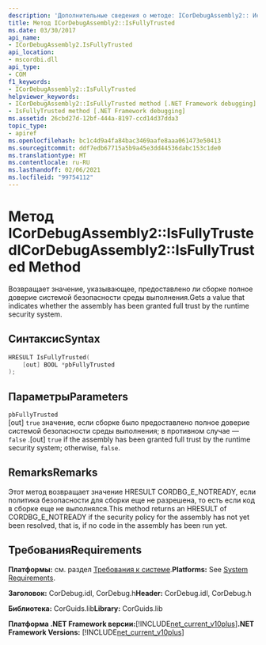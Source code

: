 ```yaml
---
description: 'Дополнительные сведения о методе: ICorDebugAssembly2:: Исфуллитрустед'
title: Метод ICorDebugAssembly2::IsFullyTrusted
ms.date: 03/30/2017
api_name:
- ICorDebugAssembly2.IsFullyTrusted
api_location:
- mscordbi.dll
api_type:
- COM
f1_keywords:
- ICorDebugAssembly2::IsFullyTrusted
helpviewer_keywords:
- ICorDebugAssembly2::IsFullyTrusted method [.NET Framework debugging]
- IsFullyTrusted method [.NET Framework debugging]
ms.assetid: 26cbd27d-12bf-444a-8197-ccd14d37dda3
topic_type:
- apiref
ms.openlocfilehash: bc1c4d9a4fa84bac3469aafe8aaa061473e50413
ms.sourcegitcommit: ddf7edb67715a5b9a45e3dd44536dabc153c1de0
ms.translationtype: MT
ms.contentlocale: ru-RU
ms.lasthandoff: 02/06/2021
ms.locfileid: "99754112"
---
```

# <a name="icordebugassembly2isfullytrusted-method"></a><span data-ttu-id="2e96c-103">Метод ICorDebugAssembly2::IsFullyTrusted</span><span class="sxs-lookup"><span data-stu-id="2e96c-103">ICorDebugAssembly2::IsFullyTrusted Method</span></span>

<span data-ttu-id="2e96c-104">Возвращает значение, указывающее, предоставлено ли сборке полное доверие системой безопасности среды выполнения.</span><span class="sxs-lookup"><span data-stu-id="2e96c-104">Gets a value that indicates whether the assembly has been granted full trust by the runtime security system.</span></span>  
  
## <a name="syntax"></a><span data-ttu-id="2e96c-105">Синтаксис</span><span class="sxs-lookup"><span data-stu-id="2e96c-105">Syntax</span></span>  
  
```cpp  
HRESULT IsFullyTrusted(  
    [out] BOOL *pbFullyTrusted  
);  
```  
  
## <a name="parameters"></a><span data-ttu-id="2e96c-106">Параметры</span><span class="sxs-lookup"><span data-stu-id="2e96c-106">Parameters</span></span>  

 `pbFullyTrusted`  
 <span data-ttu-id="2e96c-107">[out] `true` значение, если сборке было предоставлено полное доверие системой безопасности среды выполнения; в противном случае — `false` .</span><span class="sxs-lookup"><span data-stu-id="2e96c-107">[out] `true` if the assembly has been granted full trust by the runtime security system; otherwise, `false`.</span></span>  
  
## <a name="remarks"></a><span data-ttu-id="2e96c-108">Remarks</span><span class="sxs-lookup"><span data-stu-id="2e96c-108">Remarks</span></span>  

 <span data-ttu-id="2e96c-109">Этот метод возвращает значение HRESULT CORDBG_E_NOTREADY, если политика безопасности для сборки еще не разрешена, то есть если код в сборке еще не выполнялся.</span><span class="sxs-lookup"><span data-stu-id="2e96c-109">This method returns an HRESULT of CORDBG_E_NOTREADY if the security policy for the assembly has not yet been resolved, that is, if no code in the assembly has been run yet.</span></span>  
  
## <a name="requirements"></a><span data-ttu-id="2e96c-110">Требования</span><span class="sxs-lookup"><span data-stu-id="2e96c-110">Requirements</span></span>  

 <span data-ttu-id="2e96c-111">**Платформы:** см. раздел [Требования к системе](../../get-started/system-requirements.md).</span><span class="sxs-lookup"><span data-stu-id="2e96c-111">**Platforms:** See [System Requirements](../../get-started/system-requirements.md).</span></span>  
  
 <span data-ttu-id="2e96c-112">**Заголовок:** CorDebug.idl, CorDebug.h</span><span class="sxs-lookup"><span data-stu-id="2e96c-112">**Header:** CorDebug.idl, CorDebug.h</span></span>  
  
 <span data-ttu-id="2e96c-113">**Библиотека:** CorGuids.lib</span><span class="sxs-lookup"><span data-stu-id="2e96c-113">**Library:** CorGuids.lib</span></span>  
  
 <span data-ttu-id="2e96c-114">**Платформа .NET Framework версии:**[!INCLUDE[net_current_v10plus](../../../../includes/net-current-v10plus-md.md)]</span><span class="sxs-lookup"><span data-stu-id="2e96c-114">**.NET Framework Versions:** [!INCLUDE[net_current_v10plus](../../../../includes/net-current-v10plus-md.md)]</span></span>
